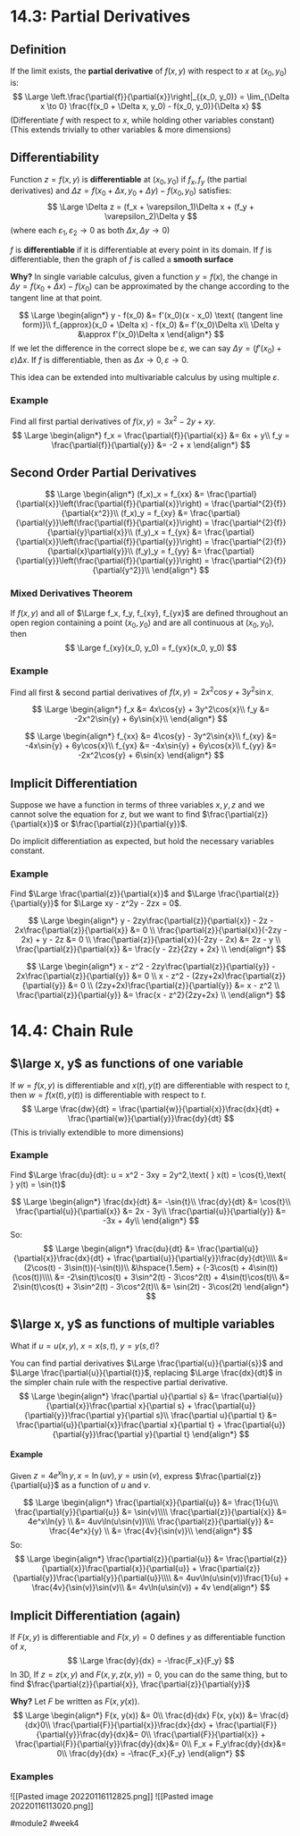 # 14.3: Partial Derivatives

## Definition
If the limit exists, the **partial derivative** of $f(x, y)$ with respect to $x$ at $(x_0, y_0)$ is:
$$
\Large
\left.\frac{\partial{f}}{\partial{x}}\right|_{(x_0, y_0)} = \lim_{\Delta x \to 0} \frac{f(x_0 + \Delta x, y_0) - f(x_0, y_0)}{\Delta x}
$$
(Differentiate $f$ with respect to $x$, while holding other variables constant)
(This extends trivially to other variables & more dimensions)

## Differentiability
Function $z = f(x, y)$ is **differentiable** at $(x_0, y_0)$ if $f_x, f_y$ (the partial derivatives) and $\Delta z = f(x_0 + \Delta x, y_0 + \Delta y) - f(x_0, y_0)$ satisfies:
$$
\Large
\Delta z = (f_x + \varepsilon_1)\Delta x + (f_y + \varepsilon_2)\Delta y
$$
(where each $\varepsilon_1, \varepsilon_2 \to 0$ as both $\Delta x, \Delta y \to 0$)

$f$ is **differentiable** if it is differentiable at every point in its domain.
If $f$ is differentiable, then the graph of $f$ is called a **smooth surface**

**Why?**
In single variable calculus, given a function $y = f(x)$, the change in $\Delta y = f(x_0 + \Delta x) - f(x_0)$ can be approximated by the change according to the tangent line at that point.

$$
\Large
\begin{align*}
y - f(x_0) &= f'(x_0)(x - x_0) \text{ (tangent line form)}\\
f_{approx}(x_0 + \Delta x) - f(x_0) &= f'(x_0)\Delta x\\
\Delta y &\approx f'(x_0)\Delta x
\end{align*}
$$
If we let the difference in the correct slope be $\varepsilon$, we can say $\Delta y = (f'(x_0) + \varepsilon)\Delta x$.
If $f$ is differentiable, then as $\Delta x \to 0, \varepsilon \to 0$.

This idea can be extended into multivariable calculus by using multiple $\varepsilon$.

### Example
Find all first partial derivatives of $f(x, y) = 3x^2 - 2y + xy$.
$$
\Large
\begin{align*}
f_x = \frac{\partial{f}}{\partial{x}} &= 6x + y\\
f_y = \frac{\partial{f}}{\partial{y}} &= -2 + x
\end{align*}
$$

## Second Order Partial Derivatives
$$
\Large
\begin{align*}
(f_x)_x = f_{xx} &= \frac{\partial}{\partial{x}}\left(\frac{\partial{f}}{\partial{x}}\right) = \frac{\partial^{2}{f}}{\partial{x^2}}\\
(f_x)_y = f_{xy} &= \frac{\partial}{\partial{y}}\left(\frac{\partial{f}}{\partial{x}}\right) = \frac{\partial^{2}{f}}{\partial{y}\partial{x}}\\
(f_y)_x = f_{yx} &= \frac{\partial}{\partial{x}}\left(\frac{\partial{f}}{\partial{y}}\right) = \frac{\partial^{2}{f}}{\partial{x}\partial{y}}\\
(f_y)_y = f_{yy} &= \frac{\partial}{\partial{y}}\left(\frac{\partial{f}}{\partial{y}}\right) = \frac{\partial^{2}{f}}{\partial{y^2}}\\
\end{align*}
$$
### Mixed Derivatives Theorem
If $f(x,y)$ and all of $\Large f_x, f_y, f_{xy}, f_{yx}$ are defined throughout an open region containing a point $(x_0, y_0)$ and are all continuous at $(x_0, y_0)$, then 
$$
\Large f_{xy}(x_0, y_0) = f_{yx}(x_0, y_0)
$$

### Example
Find all first & second partial derivatives of $f(x, y) = 2x^2\cos{y} + 3y^2\sin{x}$.

$$
\Large
\begin{align*}
f_x &= 4x\cos{y} + 3y^2\cos{x}\\
f_y &= -2x^2\sin{y} + 6y\sin{x}\\
\end{align*}
$$

$$
\Large
\begin{align*}
f_{xx} &= 4\cos{y} - 3y^2\sin{x}\\
f_{xy} &= -4x\sin{y} + 6y\cos{x}\\
f_{yx} &= -4x\sin{y} + 6y\cos{x}\\
f_{yy} &= -2x^2\cos{y} + 6\sin{x}
\end{align*}
$$

## Implicit Differentiation
Suppose we have a function in terms of three variables $x, y, z$ and we cannot solve the equation for $z$, but we want to find $\frac{\partial{z}}{\partial{x}}$ or $\frac{\partial{z}}{\partial{y}}$.

Do implicit differentiation as expected, but hold the necessary variables constant.

### Example
Find $\Large \frac{\partial{z}}{\partial{x}}$ and $\Large \frac{\partial{z}}{\partial{y}}$ for $\Large xy - z^2y - 2zx = 0$.

$$
\Large
\begin{align*}
y - 2zy\frac{\partial{z}}{\partial{x}} - 2z - 2x\frac{\partial{z}}{\partial{x}} &= 0 \\
\frac{\partial{z}}{\partial{x}}(-2zy - 2x) + y - 2z &= 0 \\
\frac{\partial{z}}{\partial{x}}(-2zy - 2x) &= 2z - y \\
\frac{\partial{z}}{\partial{x}} &= \frac{y - 2z}{2zy + 2x} \\
\end{align*}
$$

$$
\Large
\begin{align*}
x - z^2 - 2zy\frac{\partial{z}}{\partial{y}} - 2x\frac{\partial{z}}{\partial{y}} &= 0 \\
x - z^2 - (2zy+2x)\frac{\partial{z}}{\partial{y}} &= 0 \\
(2zy+2x)\frac{\partial{z}}{\partial{y}} &= x - z^2 \\
\frac{\partial{z}}{\partial{y}} &= \frac{x - z^2}{2zy+2x} \\
\end{align*}
$$

# 14.4: Chain Rule
## $\large x, y$ as functions of one variable
If $w = f(x, y)$ is differentiable and $x(t), y(t)$ are differentiable with respect to $t$, then $w = f(x(t), y(t))$ is differentiable with respect to $t$.
$$
\Large
\frac{dw}{dt} = \frac{\partial{w}}{\partial{x}}\frac{dx}{dt} + \frac{\partial{w}}{\partial{y}}\frac{dy}{dt}
$$
(This is trivially extendible to more dimensions)

### Example
Find $\Large \frac{du}{dt}: u = x^2 - 3xy = 2y^2,\text{ } x(t) = \cos{t},\text{ } y(t) = \sin{t}$

$$
\Large
\begin{align*}
\frac{dx}{dt} &= -\sin{t}\\
\frac{dy}{dt} &= \cos{t}\\
\frac{\partial{u}}{\partial{x}} &= 2x - 3y\\
\frac{\partial{u}}{\partial{y}} &= -3x + 4y\\
\end{align*}
$$
So:
$$
\Large
\begin{align*}
\frac{du}{dt} &= \frac{\partial{u}}{\partial{x}}\frac{dx}{dt} + \frac{\partial{u}}{\partial{y}}\frac{dy}{dt}\\\\
&= (2\cos(t) - 3\sin(t))(-\sin(t))\\
&\hspace{1.5em} + (-3\cos(t) + 4\sin(t))(\cos(t))\\\\
&= -2\sin(t)\cos(t) + 3\sin^2(t) - 3\cos^2(t) + 4\sin(t)\cos(t)\\
&= 2\sin(t)\cos(t) + 3\sin^2(t) - 3\cos^2(t)\\
&= \sin(2t) - 3\cos(2t)
\end{align*}
$$

## $\large x, y$ as functions of multiple variables
What if $u = u(x, y)$, $x = x(s, t)$, $y = y(s, t)$?

You can find partial derivatives $\Large \frac{\partial{u}}{\partial{s}}$ and $\Large \frac{\partial{u}}{\partial{t}}$, replacing $\Large \frac{dx}{dt}$ in the simpler chain rule with the respective partial derivative.
$$
\Large
\begin{align*}
\frac{\partial u}{\partial s} &= \frac{\partial{u}}{\partial{x}}\frac{\partial x}{\partial s} + \frac{\partial{u}}{\partial{y}}\frac{\partial y}{\partial s}\\
\frac{\partial u}{\partial t} &= \frac{\partial{u}}{\partial{x}}\frac{\partial x}{\partial t} + \frac{\partial{u}}{\partial{y}}\frac{\partial y}{\partial t}
\end{align*}
$$
#### Example
Given $z = 4e^x\ln{y}, x = \ln(uv), y = u\sin(v)$, express $\frac{\partial{z}}{\partial{u}}$ as a function of $u$ and $v$.

$$
\Large
\begin{align*}
\frac{\partial{x}}{\partial{u}} &= \frac{1}{u}\\
\frac{\partial{y}}{\partial{u}} &= \sin(v)\\\\
\frac{\partial{z}}{\partial{x}} &= 4e^x\ln{y} \\
&= 4uv\ln(u\sin(v))\\\\
\frac{\partial{z}}{\partial{y}} &= \frac{4e^x}{y} \\
&= \frac{4v}{\sin(v)}\\
\end{align*}
$$
So:
$$
\Large
\begin{align*}
\frac{\partial{z}}{\partial{u}} &= \frac{\partial{z}}{\partial{x}}\frac{\partial{x}}{\partial{u}} + \frac{\partial{z}}{\partial{y}}\frac{\partial{y}}{\partial{u}}\\\\
&= 4uv\ln(u\sin(v))\frac{1}{u} + \frac{4v}{\sin(v)}\sin(v)\\
&= 4v\ln(u\sin(v)) + 4v
\end{align*}
$$

## Implicit Differentiation (again)
If $F(x, y)$ is differentiable and $F(x, y) = 0$ defines $y$ as differentiable function of $x$,
$$
\Large
\frac{dy}{dx} = -\frac{F_x}{F_y}
$$
In 3D,
If $z = z(x, y)$ and $F(x, y, z(x, y)) = 0$, you can do the same thing, but to find $\frac{\partial{z}}{\partial{x}}, \frac{\partial{z}}{\partial{y}}$

**Why?**
Let $F$ be written as $F(x, y(x))$.
$$
\Large
\begin{align*}
F(x, y(x)) &= 0\\
\frac{d}{dx} F(x, y(x)) &= \frac{d}{dx}0\\
\frac{\partial{F}}{\partial{x}}\frac{dx}{dx} + \frac{\partial{F}}{\partial{y}}\frac{dy}{dx}&= 0\\
\frac{\partial{F}}{\partial{x}} + \frac{\partial{F}}{\partial{y}}\frac{dy}{dx}&= 0\\
F_x + F_y\frac{dy}{dx}&= 0\\
\frac{dy}{dx} = -\frac{F_x}{F_y}
\end{align*}
$$
### Examples
![[Pasted image 20220116112825.png]]
![[Pasted image 20220116113020.png]]

#module2 #week4